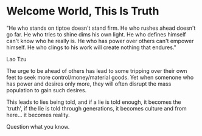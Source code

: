 # Welcome World, This Is Truth #

"He who stands on tiptoe
doesn't stand firm.
He who rushes ahead
doesn't go far.
He who tries to shine
dims his own light.
He who defines himself
can't know who he really is.
He who has power over others
can't empower himself.
He who clings to his work
will create nothing that endures." 

Lao Tzu

The urge to be ahead of others has lead 
to some tripping over their own feet to
seek more control/money/material goods.
Yet when somenone who has power and desires
only more, they will often disrupt the 
mass population to gain such desires.

This leads to lies being told, and if a
lie is told enough, it becomes the 'truth',
if the lie is told through generations, it
becomes culture and from here... it becomes
reality.

Question what you know.
